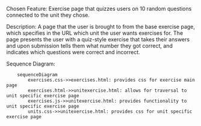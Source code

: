 Chosen Feature: Exercise page that quizzes users on 10 random questions connected to the unit they chose.

Description: A page that the user is brought to from the base exercise page, which specifies in the URL which unit the user wants exercises for. The page presents the user with a quiz-style exercise that takes their answers and upon submission tells them what number they got correct, and indicates which questions were correct and incorrect.

Sequence Diagram:

```mermaid
    sequenceDiagram
        exercises.css->>exercises.html: provides css for exercise main page
        exercises.html->>unitexercise.html: allows for traversal to unit specific exercise page
        exercises.js->>unitexercise.html: provides functionality to unit specific exercise page 
        units.css->>unitexercise.html: provides css for unit specific exercise page
```